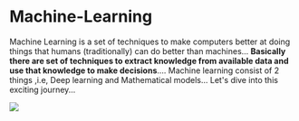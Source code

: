 # Machine-Learning
Machine Learning is a set of techniques to make computers better at doing things that humans (traditionally) can do better than machines...
**Basically there are set of techniques to extract knowledge from available data and use that knowledge to make decisions**....
Machine learning consist of 2 things ,i.e, Deep learning and Mathematical models...
Let's dive into this exciting journey...

<img  src="https://indusuni.ac.in/uploads/blogs/iite/Understanding%20the%20Hype%20Around%20Machine%20Learning.gif">
<!-- <img height=700px  src="https://media.licdn.com/dms/image/D4D22AQHpO7n5onw4wQ/feedshare-shrink_800/0/1691614546034?e=1706140800&v=beta&t=-EXP5rFr7EkgJ1aDERE9mYQuEPGti4aW6va9YrNUtt8">
<img height=700px src="https://media.licdn.com/dms/image/D4D22AQFn47lpQ1jKLA/feedshare-shrink_2048_1536/0/1694837607946?e=1706745600&v=beta&t=IhM5EveqRIbdFk5BugHBX1Q-DffTbhq1XfVh2oMaIvQ">
 -->
